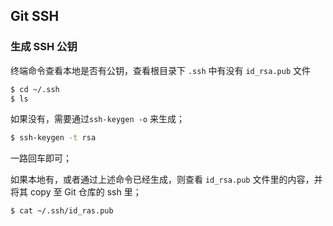## Git SSH

### 生成 SSH 公钥

终端命令查看本地是否有公钥，查看根目录下 `.ssh` 中有没有 `id_rsa.pub` 文件

```bash
$ cd ~/.ssh
$ ls
```

如果没有，需要通过`ssh-keygen -o` 来生成；

```bash
$ ssh-keygen -t rsa
```

一路回车即可；

如果本地有，或者通过上述命令已经生成，则查看 `id_rsa.pub` 文件里的内容，并将其 copy 至 Git 仓库的 ssh 里；

```bash
$ cat ~/.ssh/id_ras.pub
```
